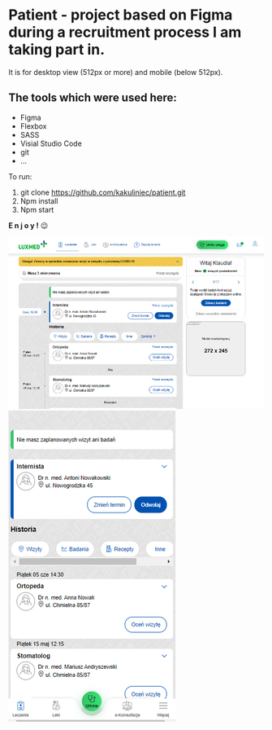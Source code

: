 
# Patient - project based on Figma during a recruitment process I am taking part in. 
It is for desktop view (512px or more) and mobile (below 512px).

## The tools which were used here:

* Figma
* Flexbox
* SASS
* Visial Studio Code
* git
* ...

To run:

1. git clone https://github.com/kakuliniec/patient.git
2. Npm install
3. Npm start

**E n j o y !** 😉 

![Patient' portal desktop view](src/scss/img/patient-desktop.PNG)
![Patient' portal mobile view](src/scss/img/patient-mobile.PNG)

